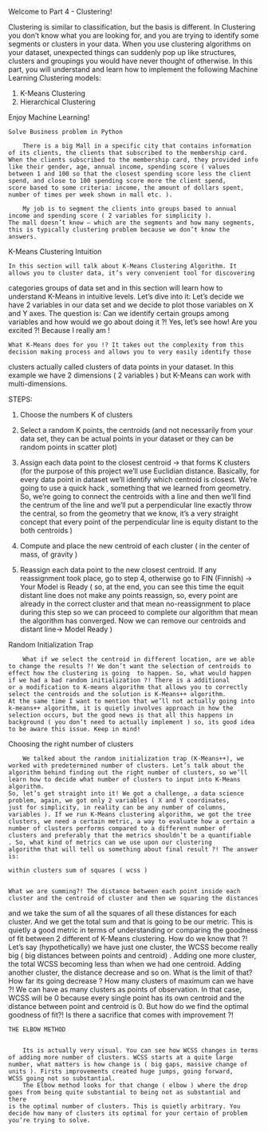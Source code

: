 Welcome to Part 4 - Clustering!

Clustering is similar to classification, but the basis is different. In Clustering you don’t know what you are looking for, and you are
 trying to identify some segments or clusters in your data. When you use clustering algorithms on your dataset, unexpected things can 
 suddenly pop up like structures, clusters and groupings you would have never thought of otherwise.
In this part, you will understand and learn how to implement the following Machine Learning Clustering models:
1.	K-Means Clustering
2.	Hierarchical Clustering

Enjoy Machine Learning!

	Solve Business problem in Python
	
		There is a big Mall in a specific city that contains information of its clients, the clients that subscribed to the membership card.
	When the clients subscribed to the membership card, they provided info like their gender, age, annual income, spending score ( values
	between 1 and 100 so that the closest spending score less the client spend, and close to 100 spending score more the client spend, 
	score based to some criteria: income, the amount of dollars spent, number of times per week shown in mall etc. ).
	
		My job is to segment the clients into groups based to annual income and spending score ( 2 variables for simplicity ).
	The mall doesn’t know – which are the segments and how many segments, this is typically clustering problem because we don’t know the answers.


K-Means Clustering Intuition

	In this section will talk about K-Means Clustering Algorithm. It allows you to cluster data, it’s very convenient tool for discovering
categories groups of data set and in this section will learn how to understand K-Means in intuitive levels. Let’s dive into it:
Let’s decide we have 2 variables in our data set and we decide to plot those variables on X and Y axes. The question is: 
	Can we identify certain groups among variables and how would we go about doing it ?!
Yes, let’s see how! Are you excited ?! Because I really am !

	What K-Means does for you !? It takes out the complexity from this decision making process and allows you to very easily identify those 
clusters actually called clusters of data points in your dataset. In this example we have 2 dimensions ( 2 variables ) but K-Means can
work with multi-dimensions.


STEPS:


1.	Choose the numbers K of clusters

2.	Select a random K points, the centroids (and  not necessarily from your data set, they can be actual points in your dataset or they 
can be random points in scatter plot)

3.	Assign each data point to the closest centroid -> that forms K clusters (for the purpose of this project we’ll use Euclidian distance.
 Basically, for every data point in dataset we’ll identify which centroid is closest. We’re going to use a quick hack , something that we
 learned from geometry. So, we’re going to connect the centroids with a line and then we’ll find the centrum of the line and  we’ll put a 
 perpendicular line exactly throw the central, so from the geometry that we know, it’s a very straight concept that every point of the 
 perpendicular line is equity distant to the both centroids )
 
4.	Compute and place the new centroid of each cluster ( in the center of mass, of gravity )

5.	Reassign each data point to the new closest centroid. If any reassignment took place, go to step 4, otherwise go to FIN (Finnish) ->
 Your Model is Ready ( so, at the end, you can see this time the equit distant line does not make any points reassign, so, every point 
 are already in the correct cluster and that mean no-reassignment  to place during this step so we can proceed to complete our algorithm
 that mean the algorithm has converged. Now we can remove our centroids and distant line-> Model Ready )


Random Initialization Trap
	
		What if we select the centroid in different location, are we able to change the results ?! We don’t want the selection of centroids to
	effect how the clustering is going  to happen. So, what would happen if we had a bad random initialization ?! There is a additional 
	or a modification to K-means algorithm that allows you to correctly select the centroids and the solution is K-Means++ algorithm. 
	At the same time I want to mention that we’ll not actually going into k-means++ algorithm, it is quietly involves approach in how the
	selection occurs, but the good news is that all this happens in background ( you don’t need to actually implement ) so, its good idea 
	to be aware this issue. Keep in mind! 

Choosing the right number of clusters
	
		We talked about the random initialization trap (K-Means++), we worked with predetermined number of clusters. Let’s talk about the
	algorithm behind finding out the right number of clusters, so we’ll learn how to decide what number of clusters to input into K-Means algorithm.
	So, let’s get straight into it! We got a challenge, a data science problem, again, we got only 2 variables ( X and Y coordinates,
	just for simplicity, in reality can be any number of columns, variables ). If we run K-Means clustering algorithm, we got the tree
	clusters, we need a certain metric, a way to evaluate how a certain a number of clusters performs compared to a different number of
	clusters and preferably that the metrics shouldn’t be a quantifiable  . So, what kind of metrics can we use upon our clustering
	algorithm that will tell us something about final result ?! The answer is:
	
	within clusters sum of squares ( wcss )
 

	What we are summing?! The distance between each point inside each cluster and the centroid of cluster and then we squaring the distances
 and we take the sum of all the squares of all these distances for each cluster. And we get the total sum and that is going to be our metric.
 This is quietly a good metric in terms of understanding or comparing the goodness of fit between 2 different of K-Means clustering. 
 How do we know that ?! Let’s say (hypothetically) we have just one cluster, the WCSS become really big ( big distances between points and centroid)
 . Adding one more cluster, the total WCSS becoming less than when we had one centroid. Adding another cluster, the distance decrease and so on.
	What is the limit of that? How far its going decrease ? How many clusters of maximum can we have ?! We can have as many clusters as points of
 observation. In that case, WCSS will be 0 because every single point has its own centroid and the distance between point and centroid is 0. 
	But how do we find the optimal goodness of fit?! Is there a sacrifice that comes with improvement ?!
	
	THE ELBOW METHOD 
	
	
		Its is actually very visual. You can see how WCSS changes in terms of adding more number of clusters. WCSS starts at a quite large 
	number, what matters is how change is ( big gaps, massive change of units ). Firsts improvements created huge jumps, going forward,
	WCSS going not so substantial.
		The Elbow method looks for that change ( elbow ) where the drop goes from being quite substantial to being not as substantial and there
	is the optimal number of clusters. This is quietly arbitrary. You decide how many of clusters its optimal for your certain of problem 
	you’re trying to solve.

		



